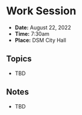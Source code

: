 # Work Session

- **Date:** August 22, 2022
- **Time:** 7:30am
- **Place:** DSM City Hall

## Topics

- TBD

## Notes

- TBD

